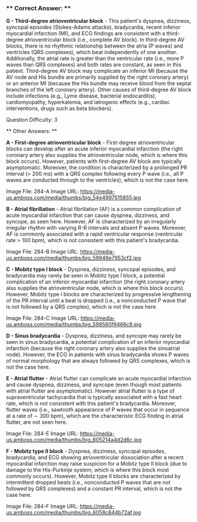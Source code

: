 ### ** Correct Answer: **

**G - Third-degree atrioventricular block** - This patient's dyspnea, dizziness, syncopal episodes (Stokes-Adams attacks), bradycardia, recent inferior myocardial infarction (MI), and ECG findings are consistent with a third-degree atrioventricular block (i.e., complete AV block). In third-degree AV blocks, there is no rhythmic relationship between the atria (P waves) and ventricles (QRS complexes), which beat independently of one another. Additionally, the atrial rate is greater than the ventricular rate (i.e., more P waves than QRS complexes) and both rates are constant, as seen in this patient. Third-degree AV block may complicate an inferior MI (because the AV node and His bundle are primarily supplied by the right coronary artery) or an anterior MI (because the His bundle may receive blood from the septal branches of the left coronary artery). Other causes of third-degree AV block include infections (e.g., Lyme disease, bacterial endocarditis), cardiomyopathy, hyperkalemia, and iatrogenic effects (e.g., cardiac interventions, drugs such as beta blockers).

Question Difficulty: 3

** Other Answers: **

**A - First-degree atrioventricular block** - First-degree atrioventricular blocks can develop after an acute inferior myocardial infarction (the right coronary artery also supplies the atrioventricular node, which is where this block occurs). However, patients with first-degree AV block are typically asymptomatic. Moreover, the condition is characterized by a prolonged PR interval (> 200 ms) with a QRS complex following every P wave (i.e., all P waves are conducted through to the ventricles), which is not the case here.

Image File: 284-A
Image URL: https://media-us.amboss.com/media/thumbs/big_54e4997515855.jpg

**B - Atrial fibrillation** - Atrial fibrillation (AF) is a common complication of acute myocardial infarction that can cause dyspnea, dizziness, and syncope, as seen here. However, AF is characterized by an irregularly irregular rhythm with varying R-R intervals and absent P waves. Moreover, AF is commonly associated with a rapid ventricular response (ventricular rate > 100 bpm), which is not consistent with this patient's bradycardia.

Image File: 284-B
Image URL: https://media-us.amboss.com/media/thumbs/big_59948e7953cf2.jpg

**C - Mobitz type I block** - Dyspnea, dizziness, syncopal episodes, and bradycardia may rarely be seen in Mobitz type I block, a potential complication of an inferior myocardial infarction (the right coronary artery also supplies the atrioventricular node, which is where this block occurs). However, Mobitz type I blocks are characterized by progressive lengthening of the PR interval until a beat is dropped (i.e., a nonconducted P wave that is not followed by a QRS complex), which is not the case here.

Image File: 284-C
Image URL: https://media-us.amboss.com/media/thumbs/big_599560f9466c9.jpg

**D - Sinus bradycardia** - Dyspnea, dizziness, and syncope may rarely be seen in sinus bradycardia, a potential complication of an inferior myocardial infarction (because the right coronary artery also supplies the sinoatrial node). However, the ECG in patients with sinus bradycardia shows P waves of normal morphology that are always followed by QRS complexes, which is not the case here.

**E - Atrial flutter** - Atrial flutter can complicate an acute myocardial infarction and cause dyspnea, dizziness, and syncope (even though most patients with atrial flutter are asymptomatic). However atrial flutter is a type of supraventricular tachycardia that is typically associated with a fast heart rate, which is not consistent with this patient's bradycardia. Moreover, flutter waves (i.e., sawtooth appearance of P waves that occur in sequence at a rate of ∼ 300 bpm), which are the characteristic ECG finding in atrial flutter, are not seen here.

Image File: 284-E
Image URL: https://media-us.amboss.com/media/thumbs/big_605214a4d2d6c.jpg

**F - Mobitz type II block** - Dyspnea, dizziness, syncopal episodes, bradycardia, and ECG showing atrioventricular dissociation after a recent myocardial infarction may raise suspicion for a Mobitz type II block (due to damage to the His-Purkinje system, which is where this block most commonly occurs). However, Mobitz type II blocks are characterized by intermittent dropped beats (i.e., nonconducted P waves that are not followed by QRS complexes) and a constant PR interval, which is not the case here.

Image File: 284-F
Image URL: https://media-us.amboss.com/media/thumbs/big_6058c844b72af.jpg

